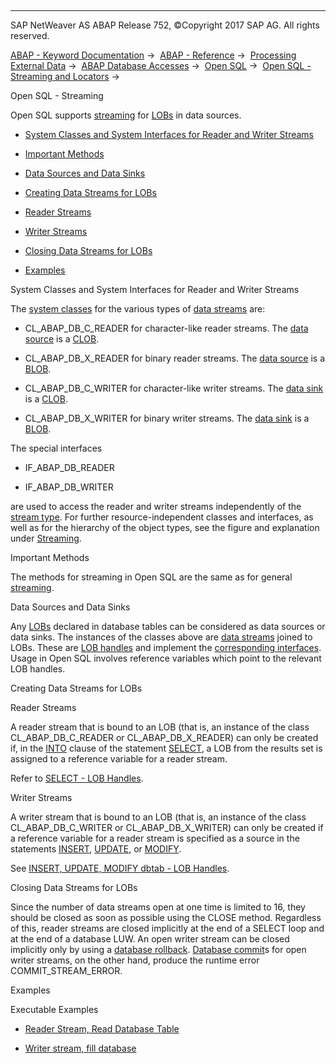   

* * *

SAP NetWeaver AS ABAP Release 752, ©Copyright 2017 SAP AG. All rights reserved.

[ABAP - Keyword Documentation](https://help.sap.com/doc/abapdocu_752_index_htm/7.52/en-US/abenabap.htm) →  [ABAP - Reference](https://help.sap.com/doc/abapdocu_752_index_htm/7.52/en-US/abenabap_reference.htm) →  [Processing External Data](https://help.sap.com/doc/abapdocu_752_index_htm/7.52/en-US/abenabap_language_external_data.htm) →  [ABAP Database Accesses](https://help.sap.com/doc/abapdocu_752_index_htm/7.52/en-US/abenabap_sql.htm) →  [Open SQL](https://help.sap.com/doc/abapdocu_752_index_htm/7.52/en-US/abenopensql.htm) →  [Open SQL - Streaming and Locators](https://help.sap.com/doc/abapdocu_752_index_htm/7.52/en-US/abenstreams_locators.htm) → 

Open SQL - Streaming

Open SQL supports [streaming](https://help.sap.com/doc/abapdocu_752_index_htm/7.52/en-US/abenstreaming_glosry.htm "Glossary Entry") for [LOBs](https://help.sap.com/doc/abapdocu_752_index_htm/7.52/en-US/abenlob_glosry.htm "Glossary Entry") in data sources.

-   [System Classes and System Interfaces for Reader and Writer Streams](#@@ITOC@@ABENOPEN_SQL_STREAMING_1)

-   [Important Methods](#@@ITOC@@ABENOPEN_SQL_STREAMING_2)

-   [Data Sources and Data Sinks](#@@ITOC@@ABENOPEN_SQL_STREAMING_3)

-   [Creating Data Streams for LOBs](#@@ITOC@@ABENOPEN_SQL_STREAMING_4)

-   [Reader Streams](#@@ITOC@@ABENOPEN_SQL_STREAMING_5)

-   [Writer Streams](#@@ITOC@@ABENOPEN_SQL_STREAMING_6)

-   [Closing Data Streams for LOBs](#@@ITOC@@ABENOPEN_SQL_STREAMING_7)

-   [Examples](#@@ITOC@@ABENOPEN_SQL_STREAMING_8)

System Classes and System Interfaces for Reader and Writer Streams

The [system classes](https://help.sap.com/doc/abapdocu_752_index_htm/7.52/en-US/abensystem_class_glosry.htm "Glossary Entry") for the various types of [data streams](https://help.sap.com/doc/abapdocu_752_index_htm/7.52/en-US/abendata_stream_glosry.htm "Glossary Entry") are:

-   CL\_ABAP\_DB\_C\_READER for character-like reader streams. The [data source](https://help.sap.com/doc/abapdocu_752_index_htm/7.52/en-US/abendata_source_glosry.htm "Glossary Entry") is a [CLOB](https://help.sap.com/doc/abapdocu_752_index_htm/7.52/en-US/abenclob_glosry.htm "Glossary Entry").

-   CL\_ABAP\_DB\_X\_READER for binary reader streams. The [data source](https://help.sap.com/doc/abapdocu_752_index_htm/7.52/en-US/abendata_source_glosry.htm "Glossary Entry") is a [BLOB](https://help.sap.com/doc/abapdocu_752_index_htm/7.52/en-US/abenblob_glosry.htm "Glossary Entry").

-   CL\_ABAP\_DB\_C\_WRITER for character-like writer streams. The [data sink](https://help.sap.com/doc/abapdocu_752_index_htm/7.52/en-US/abendata_source_glosry.htm "Glossary Entry") is a [CLOB](https://help.sap.com/doc/abapdocu_752_index_htm/7.52/en-US/abenclob_glosry.htm "Glossary Entry").

-   CL\_ABAP\_DB\_X\_WRITER for binary writer streams. The [data sink](https://help.sap.com/doc/abapdocu_752_index_htm/7.52/en-US/abendata_source_glosry.htm "Glossary Entry") is a [BLOB](https://help.sap.com/doc/abapdocu_752_index_htm/7.52/en-US/abenblob_glosry.htm "Glossary Entry").

The special interfaces

-   IF\_ABAP\_DB\_READER

-   IF\_ABAP\_DB\_WRITER

are used to access the reader and writer streams independently of the [stream type](https://help.sap.com/doc/abapdocu_752_index_htm/7.52/en-US/abenstream_type_glosry.htm "Glossary Entry"). For further resource-independent classes and interfaces, as well as for the hierarchy of the object types, see the figure and explanation under [Streaming](https://help.sap.com/doc/abapdocu_752_index_htm/7.52/en-US/abenstreaming.htm).

Important Methods

The methods for streaming in Open SQL are the same as for general [streaming](https://help.sap.com/doc/abapdocu_752_index_htm/7.52/en-US/abenstreaming.htm).

Data Sources and Data Sinks

Any [LOBs](https://help.sap.com/doc/abapdocu_752_index_htm/7.52/en-US/abenlob_glosry.htm "Glossary Entry") declared in database tables can be considered as data sources or data sinks. The instances of the classes above are [data streams](https://help.sap.com/doc/abapdocu_752_index_htm/7.52/en-US/abendata_stream_glosry.htm "Glossary Entry") joined to LOBs. These are [LOB handles](https://help.sap.com/doc/abapdocu_752_index_htm/7.52/en-US/abenlob_handle_glosry.htm "Glossary Entry") and implement the [corresponding interfaces](https://help.sap.com/doc/abapdocu_752_index_htm/7.52/en-US/abenlob_interfaces.htm). Usage in Open SQL involves reference variables which point to the relevant LOB handles.

Creating Data Streams for LOBs

Reader Streams

A reader stream that is bound to an LOB (that is, an instance of the class CL\_ABAP\_DB\_C\_READER or CL\_ABAP\_DB\_X\_READER) can only be created if, in the [INTO](https://help.sap.com/doc/abapdocu_752_index_htm/7.52/en-US/abapinto_clause.htm) clause of the statement [SELECT](https://help.sap.com/doc/abapdocu_752_index_htm/7.52/en-US/abapinto_clause.htm), a LOB from the results set is assigned to a reference variable for a reader stream.

Refer to [SELECT - LOB Handles](https://help.sap.com/doc/abapdocu_752_index_htm/7.52/en-US/abenselect_into_lob_handles.htm).

Writer Streams

A writer stream that is bound to an LOB (that is, an instance of the class CL\_ABAP\_DB\_C\_WRITER or CL\_ABAP\_DB\_X\_WRITER) can only be created if a reference variable for a reader stream is specified as a source in the statements [INSERT](https://help.sap.com/doc/abapdocu_752_index_htm/7.52/en-US/abapinsert_dbtab.htm), [UPDATE](https://help.sap.com/doc/abapdocu_752_index_htm/7.52/en-US/abapupdate.htm), or [MODIFY](https://help.sap.com/doc/abapdocu_752_index_htm/7.52/en-US/abapmodify_dbtab.htm).

See [INSERT, UPDATE, MODIFY dbtab - LOB Handles](https://help.sap.com/doc/abapdocu_752_index_htm/7.52/en-US/abeninsert_update_modify_lob.htm).

Closing Data Streams for LOBs

Since the number of data streams open at one time is limited to 16, they should be closed as soon as possible using the CLOSE method. Regardless of this, reader streams are closed implicitly at the end of a SELECT loop and at the end of a database LUW. An open writer stream can be closed implicitly only by using a [database rollback](https://help.sap.com/doc/abapdocu_752_index_htm/7.52/en-US/abendatabase_rollback_glosry.htm "Glossary Entry"). [Database commit](https://help.sap.com/doc/abapdocu_752_index_htm/7.52/en-US/abendatabase_commit_glosry.htm "Glossary Entry")s for open writer streams, on the other hand, produce the runtime error COMMIT\_STREAM\_ERROR.

Examples

Executable Examples

-   [Reader Stream, Read Database Table](https://help.sap.com/doc/abapdocu_752_index_htm/7.52/en-US/abendb_reader_abexa.htm)

-   [Writer stream, fill database](https://help.sap.com/doc/abapdocu_752_index_htm/7.52/en-US/abendb_writer_abexa.htm)
